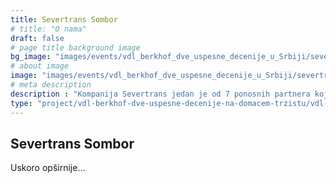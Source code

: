 ```yaml
---
title: Severtrans Sombor
# title: "O nama"
draft: false
# page title background image
bg_image: "images/events/vdl_berkhof_dve_uspesne_decenije_u_Srbiji/severtrans/severtrans-background.jpg"
# about image
image: "images/events/vdl_berkhof_dve_uspesne_decenije_u_Srbiji/severtrans/img1-uskoro.jpg"
# meta description
description : "Kompanija Severtrans jedan je od 7 ponosnih partnera koji učestvuju u projektu VDL Berkhof: Dve uspešne decenije na domaćem tržištu, u realizaciji Balkan Transporta u saradnji sa VDL Bus & Coach Serbia."
type: "project/vdl-berkhof-dve-uspesne-decenije-na-domacem-trzistu/vdl-severtrans"
---
```


## Severtrans Sombor

Uskoro opširnije...